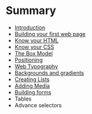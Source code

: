 # Summary

* [Introduction](README.md)
* [Building your first web page](building_your_first_web_page.md)
* [Know your HTML](know_your_html.md)
* [Know your CSS](know_your_css.md)
* [The Box Model](the_box_model.md)
* [Positioning](positioning.md)
* [Web Typography](web_typography.md)
* [Backgrounds and gradients](backgrounds_and_gradients.md)
* [Creating Lists](creating_lists.md)
* [Adding Media](adding_media.md)
* [Building forms](building_forms.md)
* Tables
* Advance selectors

